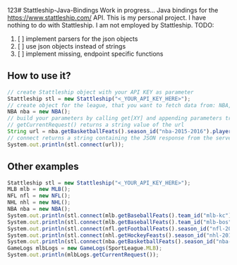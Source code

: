 123# Stattleship-Java-Bindings
Work in progress... 
Java bindings for the https://www.stattleship.com/ API. This is my personal project. I have nothing to do with Stattleship. I am not employed by Stattleship.
TODO:

1. [ ] implement parsers for the json objects
2. [ ] use json objects instead of strings
3. [ ] implement missing, endpoint specific functions

## How to use it?
```javascript
// create Stattleship object with your API KEY as parameter
Stattleship stl = new Stattleship("<_YOUR_API_KEY_HERE>");
// create object for the league, that you want to fetch data from: NBA,NFL,MLB,NHL
NBA nba = new NBA();
// build your parameters by calling get[XY] and appending parameters trough functions. 
// getCurrentRequest() returns a string value of the url
String url = nba.getBasketballFeats().season_id("nba-2015-2016").player_id("nba-lebron-james").getCurrentRequest();
// connect returns a string containing the JSON response from the server
System.out.println(stl.connect(url));
```


## Other examples

```javascript
Stattleship stl = new Stattleship("<_YOUR_API_KEY_HERE>");
MLB mlb = new MLB();
NFL nfl = new NFL();
NHL nhl = new NHL();
NBA nba = new NBA();
System.out.println(stl.connect(mlb.getBaseballFeats().team_id("mlb-kc").player_id("mlb-eric-hosmer").getCurrentRequest()));
System.out.println(stl.connect(mlb.getBaseballFeats().team_id("mlb-bos").getCurrentRequest()));
System.out.println(stl.connect(nfl.getFootballFeats().season_id("nfl-2015-2016").week(6).getCurrentRequest()));
System.out.println(stl.connect(nhl.getHockeyFeasts().season_id("nhl-2015-2016").getCurrentRequest()));
System.out.println(stl.connect(nba.getBasketballFeats().season_id("nba-2015-2016").player_id("nba-lebron-james").getCurrentRequest()));
GameLogs mlbLogs = new GameLogs(SportLeague.MLB);
System.out.println(mlbLogs.getCurrentRequest());
```
